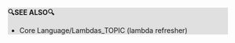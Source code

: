 <div style="margin:2em; background-color: #e0e0e0;">

<strong>🔍SEE ALSO🔍</strong>

 * Core Language/Lambdas_TOPIC (lambda refresher)

</div>

